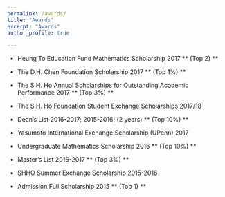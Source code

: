 ```yaml
---
permalink: /awards/
title: "Awards"
excerpt: "Awards"
author_profile: true

---
```

*	Heung To Education Fund Mathematics Scholarship 2017 ** (Top 2) **

*	The D.H. Chen Foundation Scholarship 2017 ** (Top 1%) **

*	The S.H. Ho Annual Scholarships for Outstanding Academic Performance 2017 ** (Top 3%) **

*	The S.H. Ho Foundation Student Exchange Scholarships 2017/18 

*	Dean’s List 2016-2017; 2015-2016; (2 years) ** (Top 10%) **

*	Yasumoto International Exchange Scholarship (UPenn) 2017

*	Undergraduate Mathematics Scholarship 2016 ** (Top 10%) **

*	Master’s List 2016-2017 ** (Top 3%) **

*	SHHO Summer Exchange Scholarship 2015-2016

*	Admission Full Scholarship 2015 ** (Top 1) **
